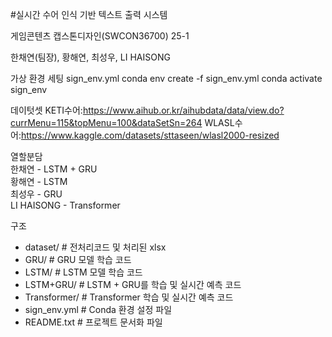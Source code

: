#실시간 수어 인식 기반 텍스트 출력 시스템

게임콘텐츠 캡스톤디자인(SWCON36700) 25-1

한채연(팀장), 황해연, 최성우, LI HAISONG

가상 환경 세팅
sign_env.yml
conda env create -f sign_env.yml
conda activate sign_env

데이텃셋
KETI수어:https://www.aihub.or.kr/aihubdata/data/view.do?currMenu=115&topMenu=100&dataSetSn=264
WLASL수어:https://www.kaggle.com/datasets/sttaseen/wlasl2000-resized

열할분담  
한채연 - LSTM + GRU  
황해연 - LSTM  
최성우 - GRU  
LI HAISONG - Transformer

구조
- dataset/        # 전처리코드 및 처리된 xlsx
- GRU/            # GRU 모델 학습 코드
- LSTM/           # LSTM 모델 학습 코드
- LSTM+GRU/       # LSTM + GRU를 학습 및 실시간 예측 코드
- Transformer/    # Transformer 학습 및 실시간 예측 코드
- sign_env.yml    # Conda 환경 설정 파일
- README.txt      # 프로젝트 문서화 파일
